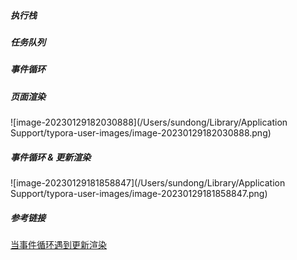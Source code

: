 ##### 执行栈

##### 任务队列

##### 事件循环

##### 页面渲染

![image-20230129182030888](/Users/sundong/Library/Application Support/typora-user-images/image-20230129182030888.png)

##### 事件循环 & 更新渲染

![image-20230129181858847](/Users/sundong/Library/Application Support/typora-user-images/image-20230129181858847.png)

##### 参考链接

[当事件循环遇到更新渲染](https://zhuanlan.zhihu.com/p/267273074)
